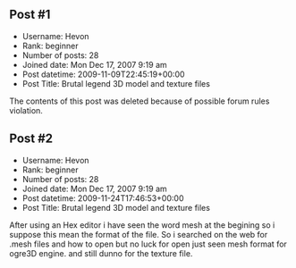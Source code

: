 ## Post #1
- Username: Hevon
- Rank: beginner
- Number of posts: 28
- Joined date: Mon Dec 17, 2007 9:19 am
- Post datetime: 2009-11-09T22:45:19+00:00
- Post Title: Brutal legend 3D model and texture files

The contents of this post was deleted because of possible forum rules violation.
## Post #2
- Username: Hevon
- Rank: beginner
- Number of posts: 28
- Joined date: Mon Dec 17, 2007 9:19 am
- Post datetime: 2009-11-24T17:46:53+00:00
- Post Title: Brutal legend 3D model and texture files

After using an Hex editor i have seen the word mesh at the begining so i suppose this mean the format of the file.
So i searched on the web for .mesh files and how to open but no luck for open just seen mesh format for ogre3D engine.
and still dunno for the texture file.
